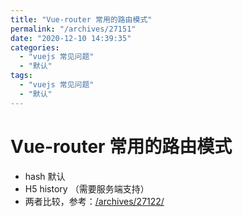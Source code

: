 ```yaml
---
title: "Vue-router 常用的路由模式"
permalink: "/archives/27151"
date: "2020-12-10 14:39:35"
categories: 
  - "vuejs 常见问题"
  - "默认"
tags: 
  - "vuejs 常见问题"
  - "默认"
---
```


# Vue-router 常用的路由模式

- hash 默认
- H5 history （需要服务端支持）
- 两者比较，参考：[/archives/27122/](/archives/27122/)
